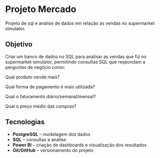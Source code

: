 # Projeto Mercado
Projeto de sql e analise de dados em relação as vendas no supermarket simulator.

## Objetivo
Criar um banco de dados no SQL para analisar as vendas que fiz no supermarket simulator, permitindo consultas SQL que respondam a perguntas de negócio como:

Qual produto vende mais?

Qual forma de pagamento é mais utilizada?

Qual o faturamento diário/semanal/mensal?

Qual o preço médio das compras?

## Tecnologias
- **PostgreSQL** – modelagem dos dados  
- **SQL** – consultas e análise  
- **Power BI** – criação de dashboards e visualização dos resultados  
- **Git/GitHub** – versionamento do projeto 
